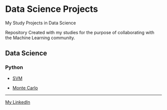 # Data Science Projects
 My Study Projects in Data Science

 Repository Created with my studies for the purpose of collaborating with the Machine Learning community.

## Data Science
 ### Python
- [SVM](https://github.com/Joao-Salero/Data-Science-Projects/blob/master/SVM/.ipynb_checkpoints/SVM%20-%20Predict%20Buying%20Intent%20for%20E-Commerce%20Users-checkpoint.ipynb)

- [Monte Carlo](https://github.com/Joao-Salero/Data-Science-Projects/blob/master/MonteCarlo/Monte-Carlo-Simulation.ipynb)







---
[My LinkedIn](https://www.linkedin.com/in/jo%C3%A3o-s-37aa011a8/)


